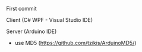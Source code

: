 First commit

Client (C# WPF - Visual Studio IDE)

Server (Arduino IDE)
- use MD5 (https://github.com/tzikis/ArduinoMD5/)